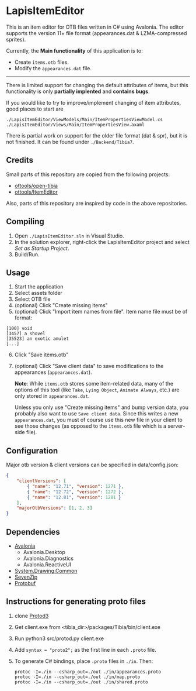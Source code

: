 # LapisItemEditor

This is an item editor for OTB files written in C# using Avalonia. The editor supports the version 11+ file format (appearances.dat & LZMA-compressed sprites).

Currently, the **Main functionality** of this application is to:

-   Create `items.otb` files.
-   Modify the `appearances.dat` file.

---

There is limited support for changing the default attributes of items, but this functionality is only **partially implented** and **contains bugs**.

If you would like to try to improve/implement changing of item attributes, good places to start are

```text
./LapisItemEditor/ViewModels/Main/ItemPropertiesViewModel.cs
./LapisItemEditor/Views/Main/ItemPropertiesView.axaml
```

There is partial work on support for the older file format (dat & spr), but it is not finished. It can be found under `./Backend/Tibia7`.

## Credits

Small parts of this repository are copied from the following projects:

-   [ottools/open-tibia](https://github.com/ottools/open-tibia)
-   [ottools/ItemEditor](https://github.com/ottools/ItemEditor)

Also, parts of this repository are inspired by code in the above repositories.

## Compiling

1. Open `./LapisItemEditor.sln` in Visual Studio.
2. In the solution explorer, right-click the LapisItemEditor project and select _Set as Startup Project_.
3. Build/Run.

## Usage

1. Start the application
2. Select assets folder
3. Select OTB file
4. (optional) Click "Create missing items"
5. (optional) Click "Import item names from file". Item name file must be of format:

```text
[100] void
[3457] a shovel
[35523] an exotic amulet
[...]
```

6. Click "Save items.otb"
7. (optional) Click "Save client data" to save modifications to the appearances (`appearances.dat`).

    **Note**: While `items.otb` stores some item-related data, many of the options of this tool (like `Take`, `Lying Object`, `Animate Always`, etc.) are only stored in `appearances.dat`.

    Unless you only use "Create missing items" and bump version data, you probably also want to use `Save client data`. Since this writes a new `appearances.dat`, you must of course use this new file in your client to see those changes (as opposed to the `items.otb` file which is a server-side file).

## Configuration

Major otb version & client versions can be specified in data/config.json:

```json
{
    "clientVersions": [
        { "name": "12.71", "version": 1271 },
        { "name": "12.72", "version": 1272 },
        { "name": "12.81", "version": 1281 }
    ],
    "majorOtbVersions": [1, 2, 3]
}
```

## Dependencies

-   [Avalonia](https://avaloniaui.net/)
    -   Avalonia.Desktop
    -   Avalonia.Diagnostics
    -   Avalonia.ReactiveUI
-   [System.Drawing.Common](https://www.nuget.org/packages/System.Drawing.Common/)
-   [SevenZip](https://www.nuget.org/packages/SevenZip/)
-   [Protobuf](https://www.nuget.org/packages/Google.Protobuf/)

## Instructions for generating proto files

1. clone [Protod3](https://github.com/giuinktse7/Protod3)
2. Get client.exe from <tibia_dir>/packages/Tibia/bin/client.exe
3. Run python3 src/protod.py client.exe
4. Add `syntax = "proto2";` as the first line in each `.proto` file.
5. To generate C# bindings, place `.proto` files in `./in`. Then:

    ```
    protoc -I=./in --csharp_out=./out ./in/appearances.proto
    protoc -I=./in --csharp_out=./out ./in/map.proto
    protoc -I=./in --csharp_out=./out ./in/shared.proto
    ```
